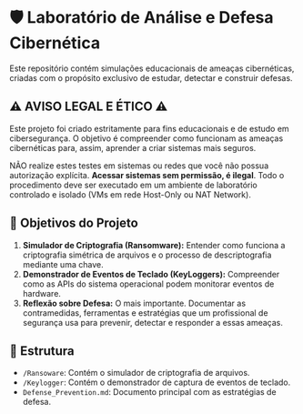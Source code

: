 # 🛡️ Laboratório de Análise e Defesa Cibernética

Este repositório contém simulações educacionais de ameaças cibernéticas, criadas com o propósito exclusivo de estudar, detectar e construir defesas.

## ⚠️ AVISO LEGAL E ÉTICO ⚠️

Este projeto foi criado estritamente para fins educacionais e de estudo em cibersegurança. O objetivo é compreender como funcionam as ameaças cibernéticas para, assim, aprender a criar sistemas mais seguros.

NÃO realize estes testes em sistemas ou redes que você não possua autorização explícita. **Acessar sistemas sem permissão, é ilegal**. Todo o procedimento deve ser executado em um ambiente de laboratório controlado e isolado (VMs em rede Host-Only ou NAT Network).

## 🎯 Objetivos do Projeto

1.  **Simulador de Criptografia (Ransomware):** Entender como funciona a criptografia simétrica de arquivos e o processo de descriptografia mediante uma chave.
2.  **Demonstrador de Eventos de Teclado (KeyLoggers):** Compreender como as APIs do sistema operacional podem monitorar eventos de hardware.
3.  **Reflexão sobre Defesa:** O mais importante. Documentar as contramedidas, ferramentas e estratégias que um profissional de segurança usa para prevenir, detectar e responder a essas ameaças.

## 📂 Estrutura

* `/Ransoware`: Contém o simulador de criptografia de arquivos.
* `/Keylogger`: Contém o demonstrador de captura de eventos de teclado.
* `Defense_Prevention.md`: Documento principal com as estratégias de defesa.


